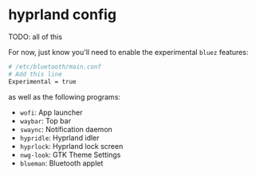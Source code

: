 # hyprland config

TODO: all of this

For now, just know you'll need to enable the experimental `bluez` features:

```sh
# /etc/bluetooth/main.conf
# Add this line
Experimental = true
```

as well as the following programs:

- `wofi`: App launcher
- `waybar`: Top bar
- `swaync`: Notification daemon
- `hypridle`: Hyprland idler
- `hyprlock`: Hyprland lock screen
- `nwg-look`: GTK Theme Settings
- `blueman`: Bluetooth applet

